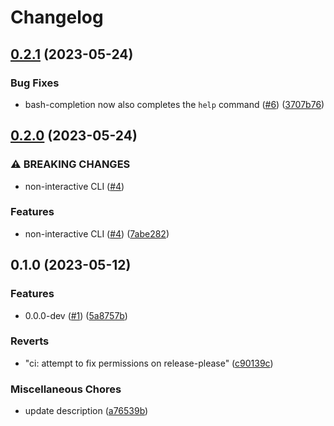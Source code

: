 # Changelog

## [0.2.1](https://github.com/matteosacchetto/rpi-headless-setup-helper/compare/v0.2.0...v0.2.1) (2023-05-24)


### Bug Fixes

* bash-completion now also completes the `help` command ([#6](https://github.com/matteosacchetto/rpi-headless-setup-helper/issues/6)) ([3707b76](https://github.com/matteosacchetto/rpi-headless-setup-helper/commit/3707b7637202a92ae30d4c0b5839d7cdaf026140))

## [0.2.0](https://github.com/matteosacchetto/rpi-headless-setup-helper/compare/v0.1.0...v0.2.0) (2023-05-24)


### ⚠ BREAKING CHANGES

* non-interactive CLI ([#4](https://github.com/matteosacchetto/rpi-headless-setup-helper/issues/4))

### Features

* non-interactive CLI ([#4](https://github.com/matteosacchetto/rpi-headless-setup-helper/issues/4)) ([7abe282](https://github.com/matteosacchetto/rpi-headless-setup-helper/commit/7abe282277bf8254c87896300afbc892d1c82801))

## 0.1.0 (2023-05-12)


### Features

* 0.0.0-dev ([#1](https://github.com/matteosacchetto/rpi-headless-setup-helper/issues/1)) ([5a8757b](https://github.com/matteosacchetto/rpi-headless-setup-helper/commit/5a8757bdaa5e08d567efaaf34bbdfaf277a8d728))


### Reverts

* "ci: attempt to fix permissions on release-please" ([c90139c](https://github.com/matteosacchetto/rpi-headless-setup-helper/commit/c90139c7fdcb529031ca14e142037b01da8304e9))


### Miscellaneous Chores

* update description ([a76539b](https://github.com/matteosacchetto/rpi-headless-setup-helper/commit/a76539b604daecc835f5b8a4d590b61a6e3a2cc5))
